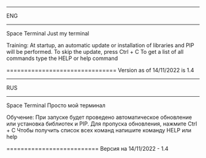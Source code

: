 _____________________________________
ENG
_____________________________________

Space Terminal
Just my terminal

Training:
At startup, an automatic update or installation of libraries and PIP will be performed. To skip the update, press Ctrl + C
To get a list of all commands type the HELP or help command



===============================
Version as of 14/11/2022 is 1.4
_____________________________________
RUS
_____________________________________

Space Terminal
Просто мой терминал

Обучение:
При запуске будет проведено автоматическое обновление или установка библиотек и PIP. Для пропуска обновления, нажмите Ctrl + C
Чтобы получить список всех команд напишите команду HELP или help



==========================
Версия на 14/11/2022 - 1.4
